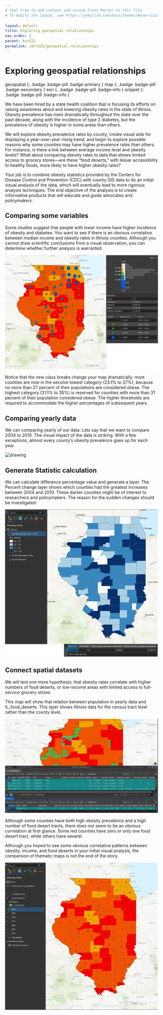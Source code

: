 ```yaml
---
# Feel free to add content and custom Front Matter to this file.
# To modify the layout, see https://jekyllrb.com/docs/themes/#overriding-theme-defaults

layout: default
title: Exploring geospatial relationships
nav_order: 2
parent: ArcGIS
permalink: /ArcGIS/geospatial relationships
---
```


# Exploring geospatial relationships
geospatial
{: .badge .badge-pill .badge-primary }
map
{: .badge .badge-pill .badge-secondary }
esri
{: .badge .badge-pill .badge-info }
snippet
{: .badge .badge-pill .badge-info }


We have been hired by a state health coalition that is focusing its efforts on raising awareness about and lowering obesity rates in the state of Illinois. Obesity prevalence has risen dramatically throughout the state over the past decade, along with the incidence of type 2 diabetes, but the prevalence of obesity is higher in some areas than others. 

We will explore obesity prevalence rates by county, create visual aids for displaying a year-over-year rising trend, and begin to explore possible reasons why some counties may have higher prevalence rates than others. For instance, is there a link between average income level and obesity levels? What about comparing obesity rates to data that shows limited access to grocery stores—are these “food deserts,” with lesser accessibility to healthy foods, more likely to have higher obesity rates?

Your job is to combine obesity statistics provided by the Centers for Disease Control and Prevention (CDC) with county GIS data to do an initial visual analysis of the data, which will eventually lead to more rigorous analysis techniques. The end objective of the analysis is to create informative products that will educate and guide advocates and policymakers.


## Comparing some variables
Some studies suggest that people with lower income have higher incidence of
obesity and diabetes. You want to see if there is an obvious correlation
between median income and obesity rates in Illinois counties. Although you cannot draw scientific conclusions from a visual observation, you can determine whether further analysis is warranted.

<img src="/assets/images/esri/esri_05.webp" alt="drawing"/>

Notice that the new class breaks change your map dramatically: most counties are now in the second-lowest category (23.1% to 27%), because no more than 27 percent of their populations are considered obese. The highest category (31.1% to 35%) is reserved for counties with more than 31 percent of their population considered obese. The higher thresholds are required to accommodate the higher percentages of subsequent years.


## Comparing yearly data
We can comparing yearly of our data. Lets say that we want to compare 2004 to 2010. The visual impact of the data is striking. With a few exceptions, almost every county’s obesity prevalence goes up for each year.

<img src="/assets/images/esri/esri_06.gif" alt="drawing"/>


## Generate Statistic calculation
We can calculate difference percentage value and generate a layer. The Percent change layer shows which counties had the greatest increases between 2004 and 2010. These darker counties might be of interest to researchers and policymakers. The reason for the sudden changes should be investigated.

<img src="/assets/images/esri/esri_07.webp" alt="drawing"/>


## Connect spatial datasets
We will test one more hypothesis: that obesity rates correlate with higher numbers of food deserts, or low-income areas with limited access to full-service grocery stores.

This map will show that relation between population in yearly data and IL_food_deserts. This layer shows Illinois data for the census tract level rather than the county level. 

<img src="/assets/images/esri/esri_08.webp" alt="drawing"/>

Although some counties have both high obesity prevalence and a high number of food desert tracts, there does not seem to be an obvious correlation at first glance. Some red counties have zero or only one food desert tract, while others have several.

Although you hoped to see some obvious correlative patterns between obesity, income, and food deserts in your initial visual analysis, the comparison of thematic maps is not the end of the story.

<img src="/assets/images/esri/esri_09.webp" alt="drawing"/>




